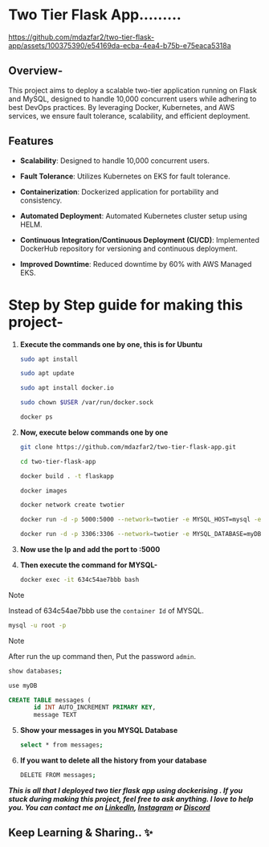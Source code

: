 # Two Tier Flask App.........


<!--- ------------------------------------------------------------------------------------------------------------------------------------------------------ -->
<!--- -- Tutorial video project ---------------------------------------------------------------------------------------------------------------------------- -->
<!--- ------------------------------------------------------------------------------------------------------------------------------------------------------ -->

https://github.com/mdazfar2/two-tier-flask-app/assets/100375390/e54169da-ecba-4ea4-b75b-e75eaca5318a

## Overview- 
This project aims to deploy a scalable two-tier application running on Flask and MySQL, designed to handle 10,000 concurrent users while adhering to best DevOps practices. By leveraging Docker, Kubernetes, and AWS services, we ensure fault tolerance, scalability, and efficient deployment.

## Features
- **Scalability**: Designed to handle 10,000 concurrent users.
 
- **Fault Tolerance**: Utilizes Kubernetes on EKS for fault tolerance.

- **Containerization**: Dockerized application for portability and consistency.

- **Automated Deployment**: Automated Kubernetes cluster setup using HELM.

- **Continuous Integration/Continuous Deployment (CI/CD)**: Implemented DockerHub repository for versioning and continuous deployment.

- **Improved Downtime**: Reduced downtime by 60% with AWS Managed EKS.


# Step by Step guide for making this project-

1. **Execute the commands one by one, this is for Ubuntu**

    ```bash
    sudo apt install
    ```

   ```bash
   sudo apt update
   ```

   ```bash
   sudo apt install docker.io
   ```

   ```bash
   sudo chown $USER /var/run/docker.sock
   ```

   ```bash
   docker ps
   ```

2. **Now, execute below commands one by one**

   ```bash
   git clone https://github.com/mdazfar2/two-tier-flask-app.git
   ```

   ```bash
   cd two-tier-flask-app
   ```

   ```bash
   docker build . -t flaskapp
   ```

   ```bash
   docker images
   ```

   ```bash
   docker network create twotier
   ```

   ```bash
   docker run -d -p 5000:5000 --network=twotier -e MYSQL_HOST=mysql -e MYSQL_USER=admin -e MYSQL_PASSWORD=admin -e MYSQL_DB=myDB --name=flaskapp flaskapp:latest
   ```

   ```bash
   docker run -d -p 3306:3306 --network=twotier -e MYSQL_DATABASE=myDB -e MYSQL_USER=admin -e MYSQL_PASSWORD=admin -e MYSQL_ROOT_PASSWORD=admin --name=mysql mysql:5.7
   ```

3. **Now use the Ip and add the port to :5000**

4. **Then execute the command for MYSQL-**

   ```bash
   docker exec -it 634c54ae7bbb bash
   ```
> [!NOTE]
> Instead of 634c54ae7bbb use the `container Id` of MYSQL.

   ```bash
   mysql -u root -p
   ```
> [!NOTE]
> After run the up command then, Put the password `admin`.

  ```bash
  show databases;
  ```

  ```bash
  use myDB
  ```

  ```sql
  CREATE TABLE messages (
         id INT AUTO_INCREMENT PRIMARY KEY,
         message TEXT
  ```

5. **Show your messages in you MYSQL Database**

   ```bash
   select * from messages;
   ```

6. **If you want to delete all the history from your database**

   ```bash
   DELETE FROM messages;
   ```

***This is all that I deployed two tier flask app using dockerising . If you stuck during making this project, feel free to ask anything. I love to help you. You can contact me on [LinkedIn](https://linkedin.com/in/md-azfar-alam), [Instagram](https://www.instagram.com/azfarxx_/) or [Discord](https://discord.com/users/877531143610708028)***


## Keep Learning & Sharing.. ✨
   
